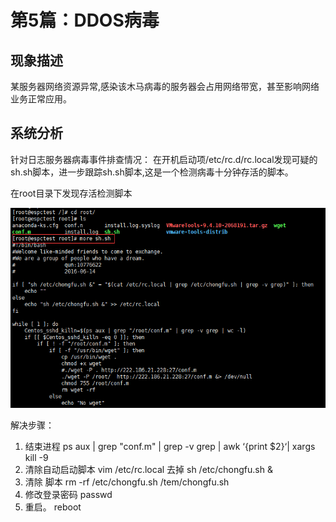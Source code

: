 # 第5篇：DDOS病毒

## 现象描述

某服务器网络资源异常,感染该木马病毒的服务器会占用网络带宽，甚至影响网络业务正常应用。

## 系统分析

针对日志服务器病毒事件排查情况： 在开机启动项/etc/rc.d/rc.local发现可疑的sh.sh脚本，进一步跟踪sh.sh脚本,这是一个检测病毒十分钟存活的脚本。

在root目录下发现存活检测脚本

![](../.gitbook/assets/linux-14-1.png)

解决步骤：

1. 结束进程 ps aux \| grep "conf.m" \| grep -v grep \| awk ‘{print $2}‘\| xargs kill -9 
2. 清除自动启动脚本 vim /etc/rc.local 去掉 sh /etc/chongfu.sh & 
3. 清除 脚本 rm -rf /etc/chongfu.sh /tem/chongfu.sh 
4. 修改登录密码 passwd 
5. 重启。 reboot

